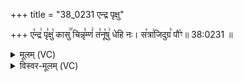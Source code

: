 +++
title = "38_0231 एन्द्र पृक्षु"

+++
ए꣡न्द्र꣢ पृ꣣क्षु꣡ कासु꣢꣯ चिन्नृ꣣म्णं꣢ त꣣नू꣡षु꣢ धेहि नः। स꣡त्रा꣢जिदुग्र꣣ पौ꣡ꣳ॥ 38:0231 ॥

<details><summary>मूलम् (VC)</summary>

ए꣡न्द्र꣢ पृ꣣क्षु꣡ कासु꣢꣯ चिन्नृ꣣म्णं꣢ त꣣नू꣡षु꣢ धेहि नः । स꣡त्रा꣢जिदुग्र꣣ पौ꣡ꣳस्य꣢म् ॥२३१
</details>

<details><summary>विस्वर-मूलम् (VC)</summary>

एन्द्र पृक्षु कासु चिन्नृम्णं तनूषु धेहि नः । सत्राजिदुग्र पौꣳस्यम् ॥२३१
</details>